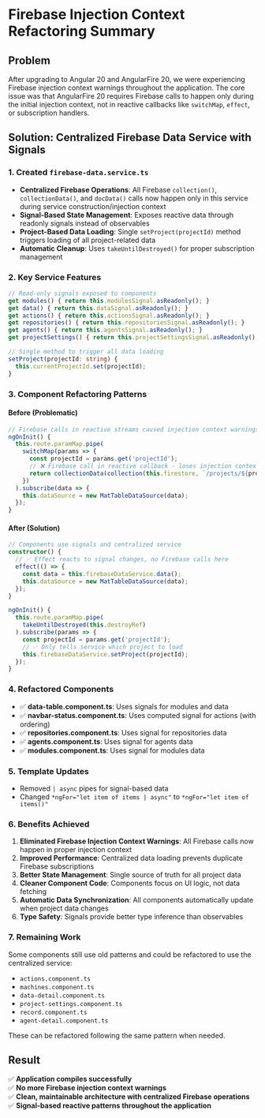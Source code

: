 # Firebase Injection Context Refactoring Summary

## Problem
After upgrading to Angular 20 and AngularFire 20, we were experiencing Firebase injection context warnings throughout the application. The core issue was that AngularFire 20 requires Firebase calls to happen only during the initial injection context, not in reactive callbacks like `switchMap`, `effect`, or subscription handlers.

## Solution: Centralized Firebase Data Service with Signals

### 1. Created `firebase-data.service.ts`
- **Centralized Firebase Operations**: All Firebase `collection()`, `collectionData()`, and `docData()` calls now happen only in this service during service construction/injection context
- **Signal-Based State Management**: Exposes reactive data through readonly signals instead of observables
- **Project-Based Data Loading**: Single `setProject(projectId)` method triggers loading of all project-related data
- **Automatic Cleanup**: Uses `takeUntilDestroyed()` for proper subscription management

### 2. Key Service Features
```typescript
// Read-only signals exposed to components
get modules() { return this.modulesSignal.asReadonly(); }
get data() { return this.dataSignal.asReadonly(); }
get actions() { return this.actionsSignal.asReadonly(); }
get repositories() { return this.repositoriesSignal.asReadonly(); }
get agents() { return this.agentsSignal.asReadonly(); }
get projectSettings() { return this.projectSettingsSignal.asReadonly(); }

// Single method to trigger all data loading
setProject(projectId: string) {
  this.currentProjectId.set(projectId);
}
```

### 3. Component Refactoring Patterns

#### Before (Problematic)
```typescript
// Firebase calls in reactive streams caused injection context warnings
ngOnInit() {
  this.route.paramMap.pipe(
    switchMap(params => {
      const projectId = params.get('projectId');
      // ❌ Firebase call in reactive callback - loses injection context
      return collectionData(collection(this.firestore, `/projects/${projectId}/data`));
    })
  ).subscribe(data => {
    this.dataSource = new MatTableDataSource(data);
  });
}
```

#### After (Solution)
```typescript
// Components use signals and centralized service
constructor() {
  // ✅ Effect reacts to signal changes, no Firebase calls here
  effect(() => {
    const data = this.firebaseDataService.data();
    this.dataSource = new MatTableDataSource(data);
  });
}

ngOnInit() {
  this.route.paramMap.pipe(
    takeUntilDestroyed(this.destroyRef)
  ).subscribe(params => {
    const projectId = params.get('projectId');
    // ✅ Only tells service which project to load
    this.firebaseDataService.setProject(projectId);
  });
}
```

### 4. Refactored Components
- ✅ **data-table.component.ts**: Uses signals for modules and data
- ✅ **navbar-status.component.ts**: Uses computed signal for actions (with ordering)
- ✅ **repositories.component.ts**: Uses signal for repositories data
- ✅ **agents.component.ts**: Uses signal for agents data  
- ✅ **modules.component.ts**: Uses signal for modules data

### 5. Template Updates
- Removed `| async` pipes for signal-based data
- Changed `*ngFor="let item of items | async"` to `*ngFor="let item of items()"`

### 6. Benefits Achieved
1. **Eliminated Firebase Injection Context Warnings**: All Firebase calls now happen in proper injection context
2. **Improved Performance**: Centralized data loading prevents duplicate Firebase subscriptions
3. **Better State Management**: Single source of truth for all project data
4. **Cleaner Component Code**: Components focus on UI logic, not data fetching
5. **Automatic Data Synchronization**: All components automatically update when project data changes
6. **Type Safety**: Signals provide better type inference than observables

### 7. Remaining Work
Some components still use old patterns and could be refactored to use the centralized service:
- `actions.component.ts`
- `machines.component.ts` 
- `data-detail.component.ts`
- `project-settings.component.ts`
- `record.component.ts`
- `agent-detail.component.ts`

These can be refactored following the same pattern when needed.

## Result
✅ **Application compiles successfully**  
✅ **No more Firebase injection context warnings**  
✅ **Clean, maintainable architecture with centralized Firebase operations**  
✅ **Signal-based reactive patterns throughout the application**
